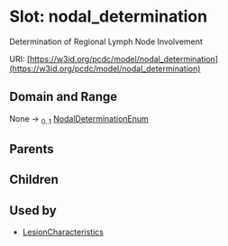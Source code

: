 
# Slot: nodal_determination


Determination of Regional Lymph Node Involvement

URI: [https://w3id.org/pcdc/model/nodal_determination](https://w3id.org/pcdc/model/nodal_determination)


## Domain and Range

None &#8594;  <sub>0..1</sub> [NodalDeterminationEnum](NodalDeterminationEnum.md)

## Parents


## Children


## Used by

 * [LesionCharacteristics](LesionCharacteristics.md)
